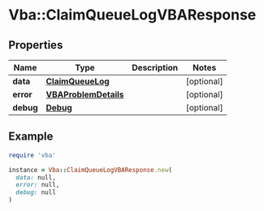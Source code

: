# Vba::ClaimQueueLogVBAResponse

## Properties

| Name | Type | Description | Notes |
| ---- | ---- | ----------- | ----- |
| **data** | [**ClaimQueueLog**](ClaimQueueLog.md) |  | [optional] |
| **error** | [**VBAProblemDetails**](VBAProblemDetails.md) |  | [optional] |
| **debug** | [**Debug**](Debug.md) |  | [optional] |

## Example

```ruby
require 'vba'

instance = Vba::ClaimQueueLogVBAResponse.new(
  data: null,
  error: null,
  debug: null
)
```

